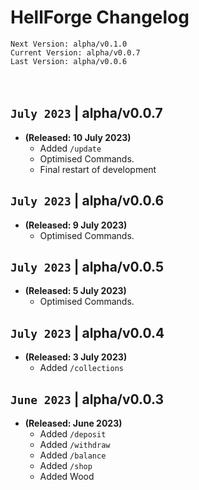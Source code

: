 # HellForge Changelog
`Next Version: alpha/v0.1.0` <br>
`Current Version: alpha/v0.0.7` <br>
`Last Version: alpha/v0.0.6` <br>
<br> <br>
## `July 2023` | alpha/v0.0.7
- **(Released: 10 July 2023)**
  - Added `/update`
  - Optimised Commands.
  - Final restart of development

## `July 2023` | alpha/v0.0.6
- **(Released: 9 July 2023)**
  - Optimised Commands.

## `July 2023` | alpha/v0.0.5
- **(Released: 5 July 2023)**
  - Optimised Commands.

## `July 2023` | alpha/v0.0.4
- **(Released: 3 July 2023)**
  - Added `/collections` <br>

## `June 2023` | alpha/v0.0.3
- **(Released: June 2023)**
  - Added `/deposit`
  - Added `/withdraw` 
  - Added `/balance`
  - Added `/shop`
  - Added Wood
